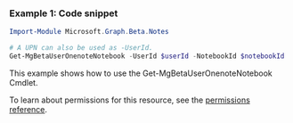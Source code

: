 ### Example 1: Code snippet

```powershellImport-Module Microsoft.Graph.Beta.Notes

# A UPN can also be used as -UserId.
Get-MgBetaUserOnenoteNotebook -UserId $userId -NotebookId $notebookId
```
This example shows how to use the Get-MgBetaUserOnenoteNotebook Cmdlet.
To learn about permissions for this resource, see the [permissions reference](/graph/permissions-reference).

